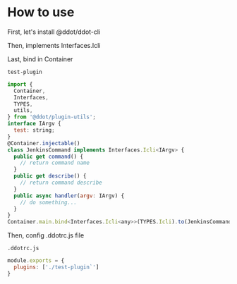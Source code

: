 # How to use

First, let's install @ddot/ddot-cli 

Then, implements Interfaces.Icli

Last, bind in Container


`test-plugin`

```js
import {
  Container,
  Interfaces,
  TYPES,
  utils,
} from '@ddot/plugin-utils';
interface IArgv {
  test: string;
}
@Container.injectable()
class JenkinsCommand implements Interfaces.Icli<IArgv> {
  public get command() {
    // return command name
  }
  public get describe() {
    // return command describe
  }
  public async handler(argv: IArgv) {
    // do something...
  }
}
Container.main.bind<Interfaces.Icli<any>>(TYPES.Icli).to(JenkinsCommand);

```

Then, config .ddotrc.js file

`.ddotrc.js`

```js
module.exports = {
  plugins: ['./test-plugin`']
}
```